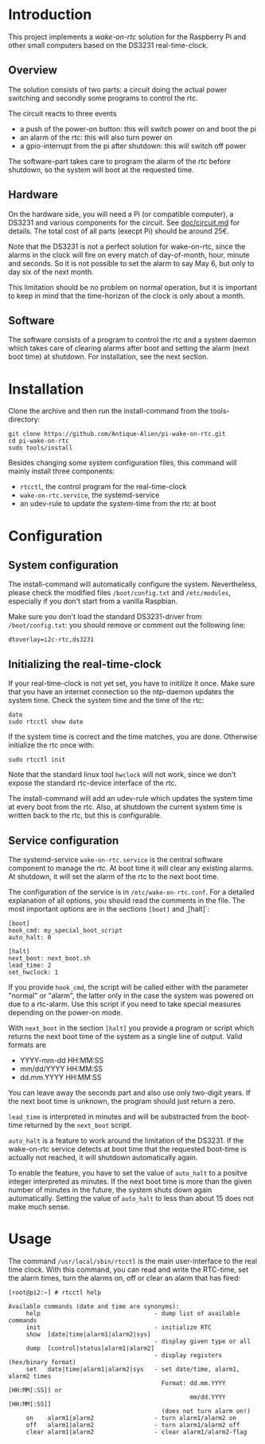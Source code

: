 Introduction
============

This project implements a *wake-on-rtc* solution for the Raspberry Pi and
other small computers based on the DS3231 real-time-clock.


Overview
--------

The solution consists of two parts: a circuit doing the actual power switching
and secondly some programs to control the rtc.

The circuit reacts to three events

  - a push of the power-on button: this will switch power on and boot the pi
  - an alarm of the rtc: this will also turn power on
  - a gpio-interrupt from the pi after shutdown: this will switch off power

The software-part takes care to program the alarm of the rtc before shutdown,
so the system will boot at the requested time.


Hardware
--------

On the hardware side, you will need a Pi (or compatible computer), a DS3231
and various components for the circuit. See
[doc/circuit.md](./doc/circuit.md "The switching circuit") for details. The
total cost of all parts (execpt Pi) should be around 25€.

Note that the DS3231 is not a perfect solution for wake-on-rtc, since the
alarms in the clock will fire on every match of day-of-month, hour, minute
and seconds. So it is not possible to set the alarm to say May 6, but only
to day six of the next month.

This limitation should be no problem on normal operation, but it is
important to keep in mind that the time-horizon of the clock is only
about a month.


Software
--------

The software consists of a program to control the rtc and a system daemon
which takes care of clearing alarms after boot and setting the alarm (next
boot time) at shutdown. For installation, see the next section.


Installation
============

Clone the archive and then run the install-command from the tools-directory:

    git clone https://github.com/Antique-Alien/pi-wake-on-rtc.git
    cd pi-wake-on-rtc
    sudo tools/install

Besides changing some system configuration files, this command will
mainly install three components:

  - `rtcctl`, the control program for the real-time-clock
  - `wake-on-rtc.service`, the systemd-service
  - an udev-rule to update the system-time from the rtc at boot


Configuration
=============

System configuration
--------------------

The install-command will automatically configure the system. Nevertheless,
please check the modified files `/boot/config.txt` and `/etc/modules`,
especially if you don't start from a vanilla Raspbian.

Make sure you don't load the standard DS3231-driver from `/boot/config.txt`:
you should remove or comment out the following line:

    dtoverlay=i2c-rtc,ds3231


Initializing the real-time-clock
--------------------------------

If your real-time-clock is not yet set, you have to initilize it once.
Make sure that you have an internet connection so the ntp-daemon updates
the system time. Check the system time and the time of the rtc:

    date
    sudo rtcctl show date

If the system time is correct and the time matches, you are done. Otherwise
initialize the rtc once with:

    sudo rtcctl init

Note that the standard linux tool `hwclock` will not work, since we don't
expose the standard rtc-device interface of the rtc.

The install-command will add an udev-rule which updates the system time
at every boot from the rtc. Also, at shutdown the current system time
is written back to the rtc, but this is configurable.


Service configuration
---------------------

The systemd-service `wake-on-rtc.service` is the central software component
to manage the rtc. At boot time it will clear any existing alarms. At
shutdown, it will set the alarm of the rtc to the next boot time.

The configuration of the service is in `/etc/wake-on-rtc.conf`. For a detailed
explanation of all options, you should read the comments in the file.
The most important options are in the sections `[boot]` and ¸[halt]`:

    [boot]
    hook_cmd: my_special_boot_script
    auto_halt: 0

    [halt]
    next_boot: next_boot.sh
    lead_time: 2
    set_hwclock: 1

If you provide `hook_cmd`, the script will be called either with the parameter
"normal" or "alarm", the latter only in the case the system was powered
on due to a rtc-alarm. Use this script if you need to take special measures
depending on the power-on mode.

With `next_boot` in the section `[halt]` you provide a program or script
which returns the next boot time of the system as a single line of output.
Valid formats are

  - YYYY-mm-dd HH:MM:SS
  - mm/dd/YYYY HH:MM:SS
  - dd.mm.YYYY HH:MM:SS

You can leave away the seconds part and also use only two-digit years.
If the next boot time is unknown, the program should just return a zero.

`lead_time` is interpreted in minutes and will be substracted from
the boot-time returned by the `next_boot` script.

`auto_halt` is a feature to work around the limitation of the DS3231.
If the wake-on-rtc service detects at boot time that the requested
boot-time is actually not reached, it will shutdown automatically again.

To enable the feature, you have to set the value of `auto_halt` to a
positve integer interpreted as minutes. If the next boot time is more than
the given number of minutes in the future, the system shuts down again
automatically. Setting the value of `auto_halt` to less than about 15
does not make much sense.


Usage
=====

The command `/usr/local/sbin/rtcctl` is the main user-interface to the
real time clock. With this command, you can read and write the RTC-time,
set the alarm times, turn the alarms on, off or clear an alarm that has
fired:

    [root@pi2:~] # rtcctl help

    Available commands (date and time are synonyms):
         help                                - dump list of available commands
         init                                - initialize RTC
         show  [date|time|alarm1|alarm2|sys]
                                             - display given type or all
         dump  [control|status|alarm1|alarm2]
                                             - display registers (hex/binary format)
         set   date|time|alarm1|alarm2|sys   - set date/time, alarm1, alarm2 times
                                               Format: dd.mm.YYYY [HH:MM[:SS]] or
                                                       mm/dd.YYYY [HH:MM[:SS]]
                                               (does not turn alarm on!)
         on    alarm1|alarm2                 - turn alarm1/alarm2 on
         off   alarm1|alarm2                 - turn alarm1/alarm2 off
         clear alarm1|alarm2                 - clear alarm1/alarm2-flag

